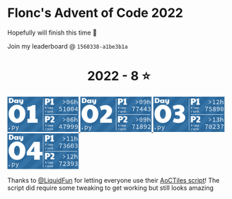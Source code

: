 # Flonc's Advent of Code 2022

Hopefully will finish this time 👀

Join my leaderboard @ `1560338-a1be3b1a`

<!-- AOC TILES BEGIN -->
<h1 align="center">
  2022 - 8 ⭐
</h1>
<a href="2022\01\main.py">
  <img src="media\2022\01.png" width="161px">
</a>
<a href="2022\02\main.py">
  <img src="media\2022\02.png" width="161px">
</a>
<a href="2022\03\main.py">
  <img src="media\2022\03.png" width="161px">
</a>
<a href="2022\04\main.py">
  <img src="media\2022\04.png" width="161px">
</a>
<!-- AOC TILES END -->
<br>

Thanks to [@LiquidFun](https://github.com/LiquidFun) for letting everyone use their [AoCTiles script](https://github.com/LiquidFun/adventofcode/tree/main/AoCTiles)!
The script did require some tweaking to get working but still looks amazing

